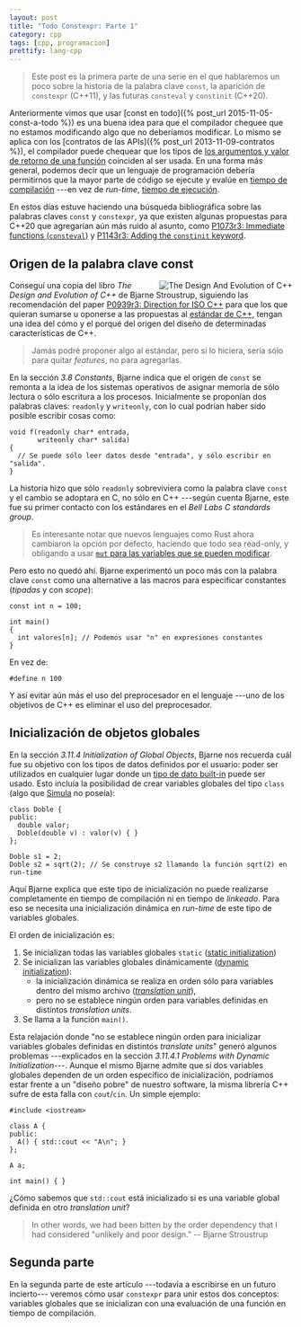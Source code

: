 ```yaml
---
layout: post
title: "Todo Constexpr: Parte 1"
category: cpp
tags: [cpp, programacion]
prettify: lang-cpp
---
```


> Este post es la primera parte de una serie en el que hablaremos un
> poco sobre la historia de la palabra clave `const`, la aparición de
> `constexpr` (C++11), y las futuras `consteval` y `constinit`
> (C++20).

Anteriormente vimos que usar
[const en todo]({% post_url 2015-11-05-const-a-todo %})
es una buena idea para que el compilador
chequee que no estamos modificando algo que no deberíamos modificar.
Lo mismo se aplica con los
[contratos de las APIs]({% post_url 2013-11-09-contratos %}),
el compilador puede chequear que los tipos de [los argumentos y
valor de retorno de una función](https://en.wikipedia.org/wiki/Function_prototype)
coinciden al ser usada.
En una forma más general, podemos decir que un lenguaje de
programación debería permitirnos que la mayor parte de código se
ejecute y evalúe en [tiempo de compilación](https://es.wikipedia.org/wiki/Tiempo_de_compilaci%C3%B3n)
---en vez de *run-time*, [tiempo de ejecución](https://es.wikipedia.org/wiki/Tiempo_de_ejecuci%C3%B3n).

En estos días estuve haciendo una búsqueda bibliográfica sobre las palabras claves
`const` y `constexpr`, ya que existen algunas propuestas para C++20
que agregarían aún más ruido al asunto, como
[P1073r3: Immediate functions (`consteval`)](http://www.open-std.org/jtc1/sc22/wg21/docs/papers/2018/p1073r3.html)
y [P1143r3: Adding the `constinit` keyword](https://gist.github.com/EricWF/128781c188b1a4fca7581e7ea943d58b).

## Origen de la palabra clave const

<img title="The Design And Evolution of C++" src="the-design-and-evolution-of-cpp.jpg" align="right" />

Conseguí una copia del libro *The Design and Evolution of C++* de Bjarne Stroustrup,
siguiendo las recomendación del paper
[P0939r3: Direction for ISO C++](http://www.open-std.org/jtc1/sc22/wg21/docs/papers/2019/p0939r3.pdf)
para que los que quieran sumarse u oponerse a las propuestas al
[estándar de C++](http://eel.is/c++draft/), tengan una idea del cómo
y el porqué del origen del diseño de determinadas características de C++.

> Jamás podré proponer algo al estándar, pero si lo hiciera,
> sería sólo para quitar *features*, no para agregarlas.

En la sección *3.8 Constants*, Bjarne indica que el origen de `const` se remonta
a la idea de los sistemas operativos de asignar memoria de sólo
lectura o sólo escritura a los procesos. Inicialmente se proponían dos
palabras claves: `readonly` y `writeonly`, con lo cual podrían haber
sido posible escribir cosas como:

```
void f(readonly char* entrada,
       writeonly char* salida)
{
  // Se puede sólo leer datos desde "entrada", y sólo escribir en "salida".
}
```

La historia hizo que sólo `readonly` sobreviviera como la palabra
clave `const` y el cambio se adoptara en C, no sólo en C++ ---según
cuenta Bjarne, este fue su primer contacto con los estándares en el
*Bell Labs C standards group*.

> Es interesante notar que nuevos lenguajes como Rust ahora cambiaron
> la opción por defecto, haciendo que todo sea read-only, y obligando a
> usar [`mut` para las variables que se pueden modificar](https://doc.rust-lang.org/1.0.0/book/mutability.html).

Pero esto no quedó ahí. Bjarne experimentó un poco más con la palabra
clave `const` como una alternative a las macros para especificar constantes
(*tipadas* y con *scope*):

```
const int n = 100;

int main()
{
  int valores[n]; // Podemos usar "n" en expresiones constantes
}
```

En vez de:

```
#define n 100
```

Y así evitar aún más el uso del preprocesador en el lenguaje ---uno de
los objetivos de C++ es eliminar el uso del preprocesador.

## Inicialización de objetos globales

En la sección *3.11.4 Initialization of Global Objects*, Bjarne nos
recuerda cuál fue su objetivo con los tipos de datos definidos por el
usuario: poder ser utilizados en cualquier lugar donde un [tipo de dato
built-in](https://en.cppreference.com/w/cpp/language/types) puede ser usado.
Esto incluía la posibilidad de crear
variables globales del tipo `class`
(algo que [Simula](https://en.wikipedia.org/wiki/Simula) no poseía):

```
class Doble {
public:
  double valor;
  Doble(double v) : valor(v) { }
};

Doble s1 = 2;
Doble s2 = sqrt(2); // Se construye s2 llamando la función sqrt(2) en run-time
```

Aquí Bjarne explica que este tipo de inicialización no puede
realizarse completamente en tiempo de compilación ni en tiempo de
*linkeado*.  Para eso se necesita una inicialización dinámica en
*run-time* de este tipo de variables globales.

El orden de inicialización es:

1. Se inicializan todas las variables globales `static` ([static initialization](http://eel.is/c++draft/basic.start#static))
1. Se inicializan las variables globales dinámicamente ([dynamic initialization](http://eel.is/c++draft/basic.start#dynamic)):
   * la inicialización dinámica se realiza en orden sólo para variables dentro del mismo archivo ([*translation unit*](http://eel.is/c++draft/lex#separate-1)),
   * pero no se establece ningún orden para variables definidas en distintos *translation units*.
1. Se llama a la función `main()`.

Esta relajación donde "no se establece ningún orden para inicializar
variables globales definidas en distintos *translate units*" generó algunos
problemas ---explicados en la sección *3.11.4.1 Problems with Dynamic
Initialization*---.  Aunque el mismo Bjarne admite que si dos variables
globales dependen de un orden específico de inicialización, podríamos
estar frente a un "diseño pobre" de nuestro software, la misma
librería C++ sufre de esta falla con `cout`/`cin`. Un simple ejemplo:

```
#include <iostream>

class A {
public:
  A() { std::cout << "A\n"; }
};

A a;

int main() { }
```

¿Cómo sabemos que `std::cout` está inicializado si es una variable
global definida en otro *translation unit*?

> In other words, we had been bitten by the order dependency that I
> had considered "unlikely and poor design." -- Bjarne Stroustrup

## Segunda parte

En la segunda parte de este artículo ---todavía a escribirse en un
futuro incierto--- veremos cómo usar `constexpr` para unir estos dos
conceptos: variables globales que se inicializan con una evaluación de
una función en tiempo de compilación.
